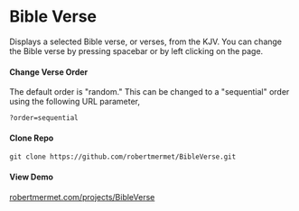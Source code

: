 # Bible Verse

Displays a selected Bible verse, or verses, from the KJV.
You can change the Bible verse by pressing spacebar or by left clicking on the page.

#### Change Verse Order

The default order is "random." This can be changed to a "sequential" order using the following URL parameter,

    ?order=sequential 

#### Clone Repo

    git clone https://github.com/robertmermet/BibleVerse.git

#### View Demo

[robertmermet.com/projects/BibleVerse](http://robertmermet.com/projects/BibleVerse)